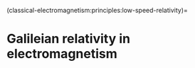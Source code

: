 (classical-electromagnetism:principles:low-speed-relativity)=
# Galileian relativity in electromagnetism


